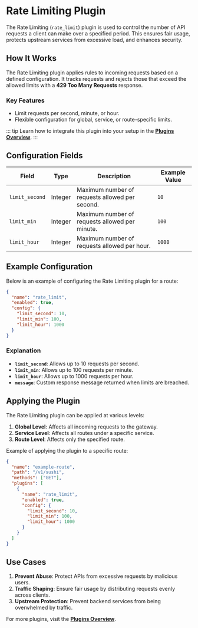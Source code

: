 # Rate Limiting Plugin

The Rate Limiting (`rate_limit`) plugin is used to control the number of API requests a client can make over a specified period. This ensures fair usage, protects upstream services from excessive load, and enhances security.

## How It Works

The Rate Limiting plugin applies rules to incoming requests based on a defined configuration. It tracks requests and rejects those that exceed the allowed limits with a **429 Too Many Requests** response.

### Key Features

- Limit requests per second, minute, or hour.
- Flexible configuration for global, service, or route-specific limits.

::: tip
Learn how to integrate this plugin into your setup in the **[Plugins Overview](../plugins/index.md)**.
:::

## Configuration Fields

| Field          | Type    | Description                                    | Example Value |
| -------------- | ------- | ---------------------------------------------- | ------------- |
| `limit_second` | Integer | Maximum number of requests allowed per second. | `10`          |
| `limit_min`    | Integer | Maximum number of requests allowed per minute. | `100`         |
| `limit_hour`   | Integer | Maximum number of requests allowed per hour.   | `1000`        |

## Example Configuration

Below is an example of configuring the Rate Limiting plugin for a route:

```json
{
  "name": "rate_limit",
  "enabled": true,
  "config": {
    "limit_second": 10,
    "limit_min": 100,
    "limit_hour": 1000
  }
}
```

### Explanation

- **`limit_second`**: Allows up to 10 requests per second.
- **`limit_min`**: Allows up to 100 requests per minute.
- **`limit_hour`**: Allows up to 1000 requests per hour.
- **`message`**: Custom response message returned when limits are breached.

## Applying the Plugin

The Rate Limiting plugin can be applied at various levels:

1. **Global Level**: Affects all incoming requests to the gateway.
2. **Service Level**: Affects all routes under a specific service.
3. **Route Level**: Affects only the specified route.

Example of applying the plugin to a specific route:

```json
{
  "name": "example-route",
  "path": "/v1/sushi",
  "methods": ["GET"],
  "plugins": [
    {
      "name": "rate_limit",
      "enabled": true,
      "config": {
        "limit_second": 10,
        "limit_min": 100,
        "limit_hour": 1000
      }
    }
  ]
}
```

## Use Cases

1. **Prevent Abuse**: Protect APIs from excessive requests by malicious users.
2. **Traffic Shaping**: Ensure fair usage by distributing requests evenly across clients.
3. **Upstream Protection**: Prevent backend services from being overwhelmed by traffic.

For more plugins, visit the **[Plugins Overview](../plugins/index.md)**.
